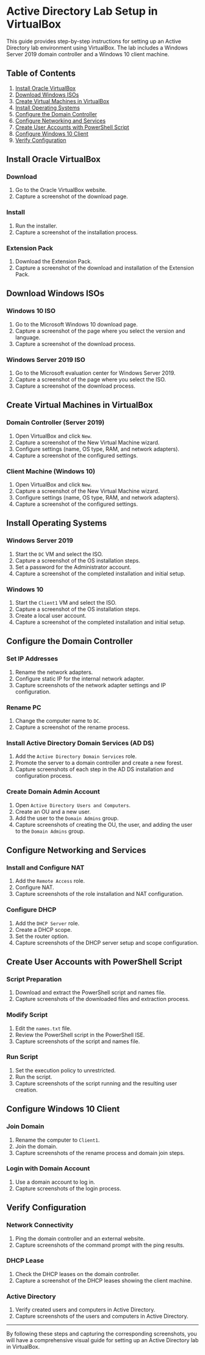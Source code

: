 # Active Directory Lab Setup in VirtualBox

This guide provides step-by-step instructions for setting up an Active Directory lab environment using VirtualBox. The lab includes a Windows Server 2019 domain controller and a Windows 10 client machine.

## Table of Contents

1. [Install Oracle VirtualBox](#install-oracle-virtualbox)
2. [Download Windows ISOs](#download-windows-isos)
3. [Create Virtual Machines in VirtualBox](#create-virtual-machines-in-virtualbox)
4. [Install Operating Systems](#install-operating-systems)
5. [Configure the Domain Controller](#configure-the-domain-controller)
6. [Configure Networking and Services](#configure-networking-and-services)
7. [Create User Accounts with PowerShell Script](#create-user-accounts-with-powershell-script)
8. [Configure Windows 10 Client](#configure-windows-10-client)
9. [Verify Configuration](#verify-configuration)

## Install Oracle VirtualBox

### Download
1. Go to the Oracle VirtualBox website.
2. Capture a screenshot of the download page.

### Install
1. Run the installer.
2. Capture a screenshot of the installation process.

### Extension Pack
1. Download the Extension Pack.
2. Capture a screenshot of the download and installation of the Extension Pack.

## Download Windows ISOs

### Windows 10 ISO
1. Go to the Microsoft Windows 10 download page.
2. Capture a screenshot of the page where you select the version and language.
3. Capture a screenshot of the download process.

### Windows Server 2019 ISO
1. Go to the Microsoft evaluation center for Windows Server 2019.
2. Capture a screenshot of the page where you select the ISO.
3. Capture a screenshot of the download process.

## Create Virtual Machines in VirtualBox

### Domain Controller (Server 2019)
1. Open VirtualBox and click `New`.
2. Capture a screenshot of the New Virtual Machine wizard.
3. Configure settings (name, OS type, RAM, and network adapters).
4. Capture a screenshot of the configured settings.

### Client Machine (Windows 10)
1. Open VirtualBox and click `New`.
2. Capture a screenshot of the New Virtual Machine wizard.
3. Configure settings (name, OS type, RAM, and network adapters).
4. Capture a screenshot of the configured settings.

## Install Operating Systems

### Windows Server 2019
1. Start the `DC` VM and select the ISO.
2. Capture a screenshot of the OS installation steps.
3. Set a password for the Administrator account.
4. Capture a screenshot of the completed installation and initial setup.

### Windows 10
1. Start the `Client1` VM and select the ISO.
2. Capture a screenshot of the OS installation steps.
3. Create a local user account.
4. Capture a screenshot of the completed installation and initial setup.

## Configure the Domain Controller

### Set IP Addresses
1. Rename the network adapters.
2. Configure static IP for the internal network adapter.
3. Capture screenshots of the network adapter settings and IP configuration.

### Rename PC
1. Change the computer name to `DC`.
2. Capture a screenshot of the rename process.

### Install Active Directory Domain Services (AD DS)
1. Add the `Active Directory Domain Services` role.
2. Promote the server to a domain controller and create a new forest.
3. Capture screenshots of each step in the AD DS installation and configuration process.

### Create Domain Admin Account
1. Open `Active Directory Users and Computers`.
2. Create an OU and a new user.
3. Add the user to the `Domain Admins` group.
4. Capture screenshots of creating the OU, the user, and adding the user to the `Domain Admins` group.

## Configure Networking and Services

### Install and Configure NAT
1. Add the `Remote Access` role.
2. Configure NAT.
3. Capture screenshots of the role installation and NAT configuration.

### Configure DHCP
1. Add the `DHCP Server` role.
2. Create a DHCP scope.
3. Set the router option.
4. Capture screenshots of the DHCP server setup and scope configuration.

## Create User Accounts with PowerShell Script

### Script Preparation
1. Download and extract the PowerShell script and names file.
2. Capture screenshots of the downloaded files and extraction process.

### Modify Script
1. Edit the `names.txt` file.
2. Review the PowerShell script in the PowerShell ISE.
3. Capture screenshots of the script and names file.

### Run Script
1. Set the execution policy to unrestricted.
2. Run the script.
3. Capture screenshots of the script running and the resulting user creation.

## Configure Windows 10 Client

### Join Domain
1. Rename the computer to `Client1`.
2. Join the domain.
3. Capture screenshots of the rename process and domain join steps.

### Login with Domain Account
1. Use a domain account to log in.
2. Capture screenshots of the login process.

## Verify Configuration

### Network Connectivity
1. Ping the domain controller and an external website.
2. Capture screenshots of the command prompt with the ping results.

### DHCP Lease
1. Check the DHCP leases on the domain controller.
2. Capture a screenshot of the DHCP leases showing the client machine.

### Active Directory
1. Verify created users and computers in Active Directory.
2. Capture screenshots of the users and computers in Active Directory.

---

By following these steps and capturing the corresponding screenshots, you will have a comprehensive visual guide for setting up an Active Directory lab in VirtualBox.
